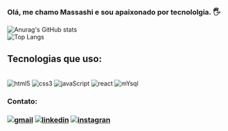 
### Olá, me chamo Massashi e sou apaixonado por tecnololgia. 🖐️


![Anurag's GitHub stats](https://github-readme-stats.vercel.app/api?username=massashikito&show_icons=true&theme=tokyonight)<br/>
![Top Langs](https://github-readme-stats.vercel.app/api/top-langs/?username=massashikito&hide_progress=true)

## Tecnologias que uso:

<div style="display: inline_block"><br/>
<img align="center" alt="html5" src="https://img.shields.io/badge/HTML5-E34F26?style=for-the-badge&logo=html5&logoColor=white">
<img align="center" alt="css3" src="https://img.shields.io/badge/CSS3-1572B6?style=for-the-badge&logo=css3&logoColor=white">
<img align="center" alt="javaScript" src="https://img.shields.io/badge/JavaScript-F7DF1E?style=for-the-badge&logo=javascript&logoColor=black">
<img align="center" alt="react" src="https://img.shields.io/badge/React-20232A?style=for-the-badge&logo=react&logoColor=61DAFB">
<img align="center" alt="mYsql" src="https://img.shields.io/badge/MySQL-005C84?style=for-the-badge&logo=mysql&logoColor=white">

</div>

<h3>Contato:<h3/>

[![gmail](https://img.shields.io/badge/Gmail-D14836?style=for-the-badge&logo=gmail&logoColor=white
)](massashikito@gmail.com)
[![linkedin](https://img.shields.io/badge/LinkedIn-0077B5?style=for-the-badge&logo=linkedin&logoColor=white
)](https://www.linkedin.com/in/massashi-kito-169902217?utm_source=share&utm_campaign=share_via&utm_content=profile&utm_medium=ios_app )
[![instagran](https://img.shields.io/badge/Instagram-E4405F?style=for-the-badge&logo=instagram&logoColor=white
)](https://www.instagram.com/massashikito?igsh=Y25qMXVteXkzeGZv&utm_source=qr)

